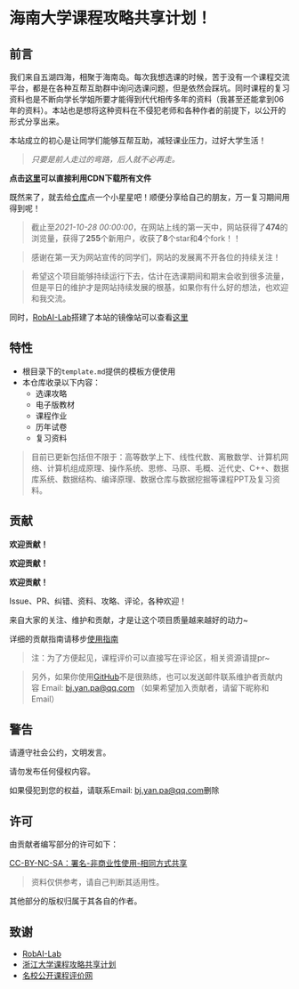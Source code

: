 # 海南大学课程攻略共享计划！

## 前言

我们来自五湖四海，相聚于海南岛。每次我想选课的时候，苦于没有一个课程交流平台，都是在各种互帮互助群中询问选课问题，但是依然会踩坑。同时课程的复习资料也是不断向学长学姐所要才能得到代代相传多年的资料（我甚至还能拿到06年的资料）。本站也是想将这种资料在不侵犯老师和各种作者的前提下，以公开的形式分享出来。

本站成立的初心是让同学们能够互帮互助，减轻课业压力，过好大学生活！

> *只要是前人走过的弯路，后人就不必再走。*

**点击[这里](https://curly-shape-d178.qinse.workers.dev/https://github.com/beiyuouo/hainanu-course-comments/releases/download/latest/release.zip)可以直接利用CDN下载所有文件**

既然来了，就去给[仓库](https://github.com/beiyuouo/hainanu-course-comments)点一个小星星吧！顺便分享给自己的朋友，万一复习期间用得到呢！

> 截止至*2021-10-28 00:00:00*，在网站上线的第一天中，网站获得了**474**的浏览量，获得了**255**个新用户，收获了**8**个star和**4**个fork！！

> 感谢在第一天为网站宣传的同学们，网站的发展离不开各位的持续关注！

> 希望这个项目能够持续运行下去，估计在选课期间和期末会收到很多流量，但是平日的维护才是网站持续发展的根基，如果你有什么好的想法，也欢迎和我交流。

同时，[RobAI-Lab](https://github.com/RobAI-Lab)搭建了本站的镜像站可以查看[这里](https://robai-lab.github.io/hainanu-course-comments/)

## 特性

- 根目录下的`template.md`提供的模板方便使用
- 本仓库收录以下内容：
    - 选课攻略
    - 电子版教材
    - 课程作业
    - 历年试卷
    - 复习资料

> 目前已更新包括但不限于：高等数学上下、线性代数、离散数学、计算机网络、计算机组成原理、操作系统、思修、马原、毛概、近代史、C++、数据库系统、数据结构、编译原理、数据仓库与数据挖掘等课程PPT及复习资料。

## 贡献

**欢迎贡献！**

**欢迎贡献！**

**欢迎贡献！**

Issue、PR、纠错、资料、攻略、评论，各种欢迎！

来自大家的关注、维护和贡献，才是让这个项目质量越来越好的动力~

详细的贡献指南请移步[使用指南](https://www.bj-yan.top/hainanu-course-comments/0.资源导航/使用指南/)

> 注：为了方便起见，课程评价可以直接写在评论区，相关资源请提pr~

> 另外，如果你使用[GitHub](https://github.com)不是很熟练，也可以发送邮件联系维护者贡献内容 Email: [bj.yan.pa@qq.com](mailto:bj.yan.pa@qq.com) （如果希望加入贡献者，请留下昵称和Email）

## 警告

请遵守社会公约，文明发言。

请勿发布任何侵权内容。

如果侵犯到您的权益，请联系Email: [bj.yan.pa@qq.com](mailto:bj.yan.pa@qq.com)删除

## 许可

由贡献者编写部分的许可如下：

[CC-BY-NC-SA：署名-非商业性使用-相同方式共享](https://creativecommons.org/licenses/by-nc-sa/4.0/deed.zh)

> 资料仅供参考，请自己判断其适用性。

其他部分的版权归属于其各自的作者。

## 致谢
- [RobAI-Lab](https://github.com/RobAI-Lab)
- [浙江大学课程攻略共享计划](https://github.com/QSCTech/zju-icicles)
- [名校公开课程评价网](https://github.com/conanhujinming/comments-for-awesome-courses)
